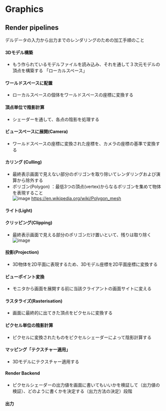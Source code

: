 # Graphics 

## Render pipelines
デルデータの入力から出力までのレンダリングのための加工手順のこと

####  3Dモデル構築
* もう作られているモデルファイルを読み込み、それを通して３次元モデルの頂点を構築する
「ローカルスペース」

#### ワールドスペースに配置
* ローカルスペースの個体をワールドスペースの座標に変換する

####  頂点単位で陰影計算
* シェーダーを通して、各点の陰影を処理する

#### ビュースペースに展開(Camera)
* ワールドスペースの座標に変換された座標を、カメラの座標の基準で変換する
####  カリング (Culling)
*  最終表示画面で見えない部分のポリゴンを取り除いてレンダリングおよび演算から除外する
*  ポリゴン(Polygon) ：最低3つの頂点(vertex)からなるポリゴンを集めて物体を表現すること<br>
![image](https://user-images.githubusercontent.com/55376957/125569189-02fb9754-f512-4976-bd45-c00f8d71b24e.png)
https://en.wikipedia.org/wiki/Polygon_mesh
#### ライト(Light)
####  クリッピング(Clipping)
*  最終表示画面で見える部分のポリゴンだけ置いといて、残りは取り除く
![image](https://user-images.githubusercontent.com/55376957/125569801-e9d5ef21-8bcd-463a-a227-21cdf5f9276d.png)


####  投影(Projection)
* 3D物体を2D平面に表現するため、3Dモデル座標を2D平面座標に変換する

####  ビューポイント変換
* モニタから画面を展開する前に当該クライアントの画面サイトに変える

####  ラスタライズ(Rasterisation)
 *  画面に最終的に出てきた頂点をピクセルに変換する

####  ピクセル単位の陰影計算
 * ピクセルに変換されたものをピクセルシェーダーによって陰影計算する

####  マッピング「テクスチャー適用」
  * 3Dモデルにテクスチャー適用する
  
####   Render Backend
  * ピクセルシェーダーの出力値を画面に書いてもいいかを検証して（出力値の検証）、どのように書くかを決定する（出力方法の決定）段階
  
####  出力
 
 
